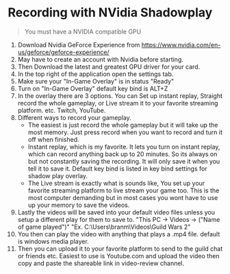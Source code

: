 # Recording with NVidia Shadowplay

> You must have a NVIDIA compatible GPU

1. Download Nvidia GeForce Experience from https://www.nvidia.com/en-us/geforce/geforce-experience/
2. May have to create an account with Nvidia before starting.
3. Then Download the latest and greatest GPU driver for your card.
4. In the top right of the application open the settings tab.
5. Make sure your "In-Game Overlay" is in status "Ready"
6. Turn on "In-Game Overlay" default key bind is  ALT+Z
7. In the overlay there are 3 options. You can Set up instant replay, Straight record the whole gameplay, or Live stream it to your favorite streaming platform. etc. Twitch, YouTube.
8. Different ways to record your gameplay.
    - The easiest is just record the whole gameplay but it will take up the most memory. Just press record when you want to record and turn it off when finished.
    - Instant replay, which is my favorite. It lets you turn on instant replay, which can record anything back up to 20 minutes. So its always on but not constantly saving the recording. It will only save it when you tell it to save it. Default key bind is listed in key bind settings for shadow play overlay.
    - The Live stream is exactly what is sounds like, You set up your favorite streaming platform to live stream your game too. This is the most computer demanding but in most cases you wont have to use up your memory to save the videos.
9. Lastly the videos will be saved into your default video files unless you setup a different play for them to save to. "This PC -> Videos -> ("Name of game played")" "Ex. C:\Users\branm\Videos\Guild Wars 2"
10. You then can play the video with anything that plays a .mp4 file. default is windows media player.
11. Then you can upload it to your favorite platform to send to the guild chat or friends etc. Easiest to use is Youtube.com and upload the video then copy and paste the shareable link in ⁠video-review channel.